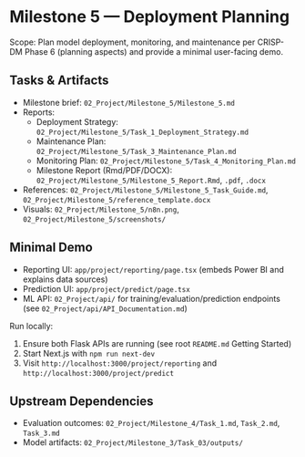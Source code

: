 # Milestone 5 — Deployment Planning

Scope: Plan model deployment, monitoring, and maintenance per CRISP-DM Phase 6 (planning aspects) and provide a minimal user-facing demo.

## Tasks & Artifacts

- Milestone brief: `02_Project/Milestone_5/Milestone_5.md`
- Reports:
  - Deployment Strategy: `02_Project/Milestone_5/Task_1_Deployment_Strategy.md`
  - Maintenance Plan: `02_Project/Milestone_5/Task_3_Maintenance_Plan.md`
  - Monitoring Plan: `02_Project/Milestone_5/Task_4_Monitoring_Plan.md`
  - Milestone Report (Rmd/PDF/DOCX): `02_Project/Milestone_5/Milestone_5_Report.Rmd`, `.pdf`, `.docx`
- References: `02_Project/Milestone_5/Milestone_5_Task_Guide.md`, `02_Project/Milestone_5/reference_template.docx`
- Visuals: `02_Project/Milestone_5/n8n.png`, `02_Project/Milestone_5/screenshots/`

## Minimal Demo

- Reporting UI: `app/project/reporting/page.tsx` (embeds Power BI and explains data sources)
- Prediction UI: `app/project/predict/page.tsx`
- ML API: `02_Project/api/` for training/evaluation/prediction endpoints (see `02_Project/api/API_Documentation.md`)

Run locally:
1) Ensure both Flask APIs are running (see root `README.md` Getting Started)
2) Start Next.js with `npm run next-dev`
3) Visit `http://localhost:3000/project/reporting` and `http://localhost:3000/project/predict`

## Upstream Dependencies

- Evaluation outcomes: `02_Project/Milestone_4/Task_1.md`, `Task_2.md`, `Task_3.md`
- Model artifacts: `02_Project/Milestone_3/Task_03/outputs/`
